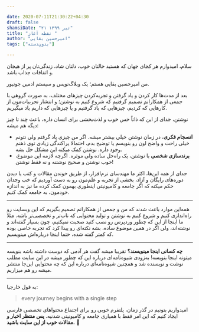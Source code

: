 ```yaml
---

date: 2020-07-11T21:30:22+04:30
draft: false
shamsiDate: "۲۱ تیر ۱۳۹۹"
title: "نقطه آغاز "
author: "امیرحسین بقایی"
tags: ["بدون‌دسته"]

---
```


سلام، امیدوارم هر کجای جهان که هستید حالتان خوب، دلتان شاد، زندگی‌تان پر از هیجان و اتفاقات جذاب باشد.

من امیرحسین‌ بقایی هستم؛ یک وبلاگ‌نویس و سیستم ادمین جونیور.

بعد از مدت‌ها کار کردن و یاد گرفتن و تجربه‌کردن چیزها‌ی مختلف، به صورت گروهی با جمعی از همکارانم تصمیم گرفتیم که شروع کنیم به نوشتن؛ و انتشار تجربیات‌مون از کارهایی که کردیم، چیزهایی که یاد گرفتیم و یا چیزهایی که داریم یاد میگیریم.

نوشتن، جدای از این که ذاتاً حس خوب و لذت‌بخشی برای انسان داره، باعث چند تا چیز دیگه هم میشه:

- **انسجام فکری**، در زمان نوشتن خیلی بیشتر میشه. اگر من چیزی یاد گرفتم ولی نتونم خیلی راحت و واضح اون رو بنویسم یا توضیح بدم، احتمالا پراکندگی زیادی توی ذهنم وجود داره. نوشتن کمک میکنه این مشکل حل بشه.
- **برندسازی شخصی** با نوشتن، یک راه‌حل ساده ولی موثره. اگرچه لازمه این موضوع، خوب نوشتن و صحیح نوشتنه و نه فقط نوشتن!

جدای از همه این‌ها، اکثر ما مهندسای نرم‌افزار، از طریق خوندن مقالات و کتب یا دیدن دوره‌های رایگان و آزاد، بخشی از تجربه و علم‌مون رو به دست آوردیم که خب وجدان حکم میکنه که اگر جامعه و کامیونیتی اینطوری بهمون کمک کرده ما نیز به اندازه خودمون، به جامعه کمک کنیم.

---

همه‌این موارد باعث شدند که من و جمعی از همکارانم تصمیم بگیریم که این وبسایت رو راه‌‌اندازی کنیم و شروع کنیم به نوشتن و تولید محتوایی که ناب‌تر و تخصصی‌تر باشه. مثلا ما اینجا از این که چطور وردپرس رو نصب کنید صحبت نمیکنیم، چون بسیار گفته‌اند و نوشته‌اند، ولی اگر در همین موضوع ساده، بشه نکته‌ای رو پیدا کرد که تجربه خاصی بوده که کمتر گفته شده، حتما اینجا درباره‌اش مینویسیم.

---

**چه کسانی اینجا مینویسند؟** تقریبا میشه گفت هر آدمی که دوست داشته باشه بنویسه میتونه اینجا بنویسه! به‌زودی شیوه‌نامه‌ای درباره این که چطور میشه در این سایت مطلب نوشت و نویسنده شد و همچنین شیوه‌نامه‌ای درباره این که چه محتوایی این‌جا منتشر میشه رو هم میزاریم.

---

به قول خارجیا:

> every journey begins with a single step

امیدواریم بتونیم در گذر زمان، پلتفرم خوبی رو برای اجتماع محتواهای تخصصی فارسی ایجاد کنیم که این امر فقط با همیاری جامعه و کامیونیتی شدنیه. **پس منتظر اخبار و مقالات خوب از این سایت باشید.**  :rocket: